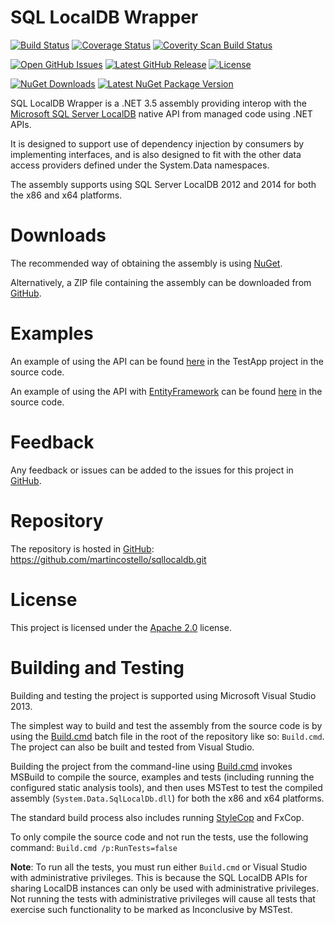 # SQL LocalDB Wrapper

[![Build Status](https://ci.appveyor.com/api/projects/status/github/martincostello/sqllocaldb?branch=master&svg=true)](https://ci.appveyor.com/project/martincostello/sqllocaldb) [![Coverage Status](https://coveralls.io/repos/martincostello/sqllocaldb/badge.svg?branch=master)](https://coveralls.io/r/martincostello/sqllocaldb?branch=master) [![Coverity Scan Build Status](https://scan.coverity.com/projects/2424/badge.svg)](https://scan.coverity.com/projects/2424)

[![Open GitHub Issues](https://img.shields.io/github/issues/martincostello/sqllocaldb.svg?label=Open%20Issues)](https://github.com/martincostello/sqllocaldb/issues) [![Latest GitHub Release](https://img.shields.io/github/release/martincostello/sqllocaldb.svg?label=Latest%20Release)](https://github.com/martincostello/sqllocaldb/releases/latest) [![License](https://img.shields.io/github/license/martincostello/sqllocaldb.svg?label=License)](https://github.com/martincostello/sqllocaldb/blob/master/license.txt)

[![NuGet Downloads](https://img.shields.io/nuget/dt/System.Data.SqlLocalDb.svg?label=NuGet%20Downloads)](http://www.nuget.org/packages/System.Data.SqlLocalDb/) [![Latest NuGet Package Version](https://img.shields.io/nuget/v/System.Data.SqlLocalDb.svg?label=Latest%20NuGet%20Package)](http://www.nuget.org/packages/System.Data.SqlLocalDb/)

SQL LocalDB Wrapper is a .NET 3.5 assembly providing interop with the [Microsoft SQL Server LocalDB](http://msdn.microsoft.com/en-us/library/hh510202.aspx) native API from managed code using .NET APIs.

It is designed to support use of dependency injection by consumers by implementing interfaces, and is also designed to fit with the other data access providers defined under the System.Data namespaces.

The assembly supports using SQL Server LocalDB 2012 and 2014 for both the x86 and x64 platforms.

# Downloads

The recommended way of obtaining the assembly is using [NuGet](https://www.nuget.org/packages/System.Data.SqlLocalDb).

Alternatively, a ZIP file containing the assembly can be downloaded from [GitHub](https://github.com/martincostello/sqllocaldb/releases/latest).

# Examples

An example of using the API can be found [here](https://github.com/martincostello/sqllocaldb/blob/master/src/TestApp/Program.cs) in the TestApp project in the source code.

An example of using the API with [EntityFramework](http://entityframework.codeplex.com/) can be found [here](https://github.com/martincostello/sqllocaldb/blob/master/src/SqlLocalDb.EFSample/Program.cs) in the source code.

# Feedback

Any feedback or issues can be added to the issues for this project in [GitHub](https://github.com/martincostello/sqllocaldb/issues).

# Repository

The repository is hosted in [GitHub](https://github.com/martincostello/sqllocaldb): https://github.com/martincostello/sqllocaldb.git

# License

This project is licensed under the [Apache 2.0](http://www.apache.org/licenses/LICENSE-2.0.txt) license.

# Building and Testing

Building and testing the project is supported using Microsoft Visual Studio 2013.

The simplest way to build and test the assembly from the source code is by using the [Build.cmd](https://github.com/martincostello/sqllocaldb/blob/master/Build.cmd) batch file in the root of the repository like so: ```Build.cmd```. The project can also be built and tested from Visual Studio.

Building the project from the command-line using [Build.cmd](https://github.com/martincostello/sqllocaldb/blob/master/Build.cmd) invokes MSBuild to compile the source, examples and tests (including running the configured static analysis tools), and then uses MSTest to test the compiled assembly (```System.Data.SqlLocalDb.dll```) for both the x86 and x64 platforms.

The standard build process also includes running [StyleCop](https://stylecop.codeplex.com/) and FxCop.

To only compile the source code and not run the tests, use the following command: ```Build.cmd /p:RunTests=false```

__Note__: To run all the tests, you must run either ```Build.cmd``` or Visual Studio with administrative privileges. This is because the SQL LocalDB APIs for sharing LocalDB instances can only be used with administrative privileges. Not running the tests with administrative privileges will cause all tests that exercise such functionality to be marked as Inconclusive by MSTest.